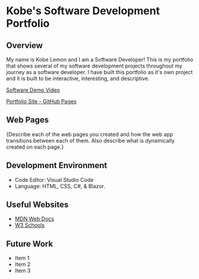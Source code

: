 # Kobe's Software Development Portfolio

## Overview

My name is Kobe Lemon and I am a Software Developer! This is my portfolio that shows several of my software development projects throughout my journey as a software developer. I have built this portfolio as it's own project and it is built to be interactive, interesting, and descriptive.

[Software Demo Video](YTVidLinkHere)

[Portfolio Site - GitHub Pages](URLHere)

## Web Pages

{Describe each of the web pages you created and how the web app transitions between each of them.  Also describe what is dynamically created on each page.}

## Development Environment

- Code Editor: Visual Studio Code
- Language: HTML, CSS, C#, & Blazor.

## Useful Websites

- [MDN Web Docs](https://developer.mozilla.org/en-US/)
- [W3 Schools](https://www.w3schools.com/)

## Future Work

- Item 1
- Item 2
- Item 3
